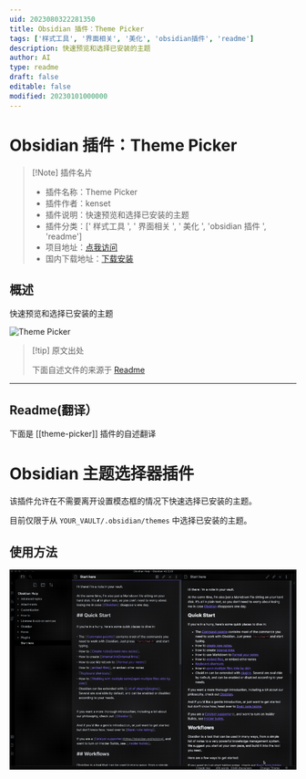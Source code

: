 ```yaml
---
uid: 2023080322281350
title: Obsidian 插件：Theme Picker
tags: ['样式工具', '界面相关', '美化', 'obsidian插件', 'readme']
description: 快速预览和选择已安装的主题
author: AI
type: readme
draft: false
editable: false
modified: 20230101000000
---
```


# Obsidian 插件：Theme Picker

> [!Note] 插件名片
> - 插件名称：Theme Picker
> - 插件作者：kenset
> - 插件说明：快速预览和选择已安装的主题
> - 插件分类：[' 样式工具 ', ' 界面相关 ', ' 美化 ', 'obsidian 插件 ', 'readme']
> - 项目地址：[点我访问](https://github.com/kenset/obsidian-theme-picker)
> - 国内下载地址：[下载安装](https://pkmer.cn/products/plugin/pluginMarket/?theme-picker)

## 概述

快速预览和选择已安装的主题

![Theme Picker](https://cdn.pkmer.cn/covers/theme-picker.PNG!pkmer)

> [!tip] 原文出处
>
>下面自述文件的来源于 [Readme](https://ghproxy.net/https://raw.githubusercontent.com/kenset/obsidian-theme-picker/next/README.md)

---

## Readme(翻译）

下面是 [[theme-picker]] 插件的自述翻译

# Obsidian 主题选择器插件

该插件允许在不需要离开设置模态框的情况下快速选择已安装的主题。

目前仅限于从 `YOUR_VAULT/.obsidian/themes` 中选择已安装的主题。

## 使用方法

![插件使用GIF](https://raw.githubusercontent.com/kenset/obsidian-theme-picker/next/obsidian-theme-picker-usage.gif)
